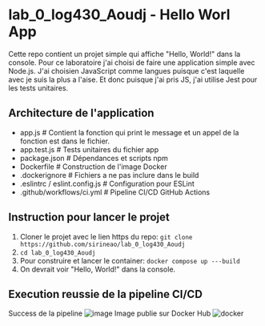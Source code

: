 # lab_0_log430_Aoudj - Hello Worl App

Cette repo contient un projet simple qui affiche "Hello, World!" dans la console. 
Pour ce laboratoire j'ai choisi de faire une application simple avec Node.js.
J'ai choisien JavaScript comme langues puisque c'est laquelle avec je suis la plus a l'aise.
Et donc puisque j'ai pris JS, j'ai utilise Jest pour les tests unitaires.

## Architecture de l'application

* app.js                       # Contient la fonction qui print le message et un appel de la fonction est dans le fichier.
* app.test.js                  # Tests unitaires du fichier app
* package.json                 # Dépendances et scripts npm
* Dockerfile                   # Construction de l'image Docker
* .dockerignore                # Fichiers a ne pas inclure dans le build
* .eslintrc / eslint.config.js # Configuration pour ESLint
* .github/workflows/ci.yml     # Pipeline CI/CD GitHub Actions

## Instruction pour lancer le projet

1. Cloner le projet avec le lien https du repo: `git clone https://github.com/sirineao/lab_0_log430_Aoudj`
2. `cd lab_0_log430_Aoudj`
3. Pour construire et lancer le container: `docker compose up ---build`
4. On devrait voir "Hello, World!" dans la console.

## Execution reussie de la pipeline CI/CD

Success de la pipeline
![image](https://cdn.discordapp.com/attachments/691841760871055451/1374596772969709648/image.png?ex=682ea081&is=682d4f01&hm=e14c2458c42f6da9f4daadcae32a86a098ef9559795b66d11b439b33d55be111&)
Image publie sur Docker Hub 
![docker](https://cdn.discordapp.com/attachments/691841760871055451/1374597177468518441/image.png?ex=682ea0e1&is=682d4f61&hm=c079a583968ea7e38c51a89644a3095a9154072576801fe01f2ec1216843cb6a&)
